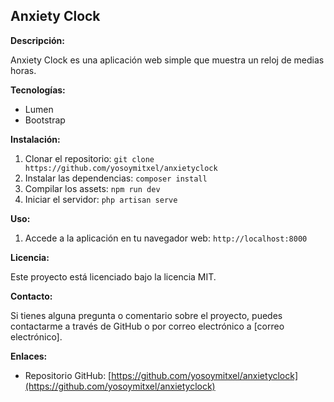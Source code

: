 ## Anxiety Clock

**Descripción:**

Anxiety Clock es una aplicación web simple que muestra un reloj de medias horas.

**Tecnologías:**

* Lumen
* Bootstrap

**Instalación:**

1. Clonar el repositorio: `git clone https://github.com/yosoymitxel/anxietyclock`
2. Instalar las dependencias: `composer install`
3. Compilar los assets: `npm run dev`
4. Iniciar el servidor: `php artisan serve`

**Uso:**

1. Accede a la aplicación en tu navegador web: `http://localhost:8000`


**Licencia:**

Este proyecto está licenciado bajo la licencia MIT.

**Contacto:**

Si tienes alguna pregunta o comentario sobre el proyecto, puedes contactarme a través de GitHub o por correo electrónico a [correo electrónico].

**Enlaces:**

* Repositorio GitHub: [https://github.com/yosoymitxel/anxietyclock](https://github.com/yosoymitxel/anxietyclock)
